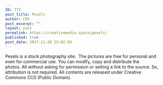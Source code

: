 ```yaml
---
ID: 772
post_title: Pexels
author: CMS
post_excerpt: ""
layout: post
permalink: https://creativemedia.space/pexels/
published: true
post_date: 2017-11-20 23:02:50
---
```

Pexels is a stock photography site.  The pictures are free for personal and even for commercial use.
You can modify, copy and distribute the photos. All without asking for permission or setting a link to the source. So, attribution is not required. All contents are released under Creative Commons CC0 (Public Domain).
